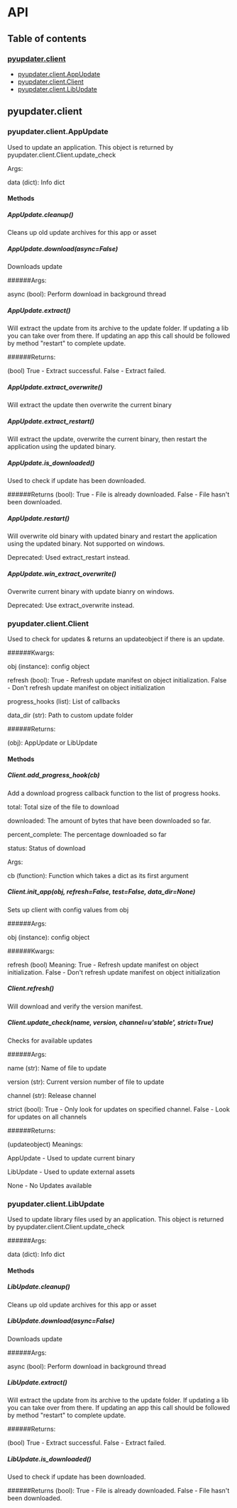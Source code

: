 # API



## Table of contents

### [pyupdater.client](#pyupdaterclient)

* [pyupdater.client.AppUpdate](#pyupdaterclientappupdate)
* [pyupdater.client.Client](#pyupdaterclientclient)
* [pyupdater.client.LibUpdate](#pyupdaterclientlibupdate)




## pyupdater.client



### pyupdater.client.AppUpdate

Used to update an application. This object is returned by
pyupdater.client.Client.update_check

Args:

data (dict): Info dict

#### Methods

##### AppUpdate.cleanup()

Cleans up old update archives for this app or asset

##### AppUpdate.download(async=False)

Downloads update

######Args:

async (bool): Perform download in background thread

##### AppUpdate.extract()

Will extract the update from its archive to the update folder.
If updating a lib you can take over from there. If updating
an app this call should be followed by method "restart" to
complete update.

######Returns:

(bool) True - Extract successful. False - Extract failed.

##### AppUpdate.extract_overwrite()

Will extract the update then overwrite the current binary

##### AppUpdate.extract_restart()

Will extract the update, overwrite the current binary,
then restart the application using the updated binary.

##### AppUpdate.is_downloaded()

Used to check if update has been downloaded.

######Returns (bool): True - File is already downloaded.
False - File hasn't been downloaded.

##### AppUpdate.restart()

Will overwrite old binary with updated binary and
restart the application using the updated binary.
Not supported on windows.

Deprecated: Used extract_restart instead.

##### AppUpdate.win_extract_overwrite()

Overwrite current binary with update bianry on windows.

Deprecated: Use extract_overwrite instead.

### pyupdater.client.Client

Used to check for updates & returns an updateobject if there
is an update.

######Kwargs:

obj (instance): config object

refresh (bool): True - Refresh update manifest on object initialization.
False - Don't refresh update manifest on object initialization

progress_hooks (list): List of callbacks

data_dir (str): Path to custom update folder

######Returns:

(obj): AppUpdate or LibUpdate

#### Methods

##### Client.add_progress_hook(cb)

Add a download progress callback function to the list of progress
hooks.

total:  Total size of the file to download

downloaded: The amount of bytes that have been downloaded so far.

percent_complete: The percentage downloaded so far

status: Status of download

Args:

cb (function): Function which takes a dict as its first argument

##### Client.init_app(obj, refresh=False, test=False, data_dir=None)

Sets up client with config values from obj

######Args:

obj (instance): config object

######Kwargs:

refresh (bool) Meaning: True - Refresh update manifest on object
initialization. False - Don't refresh update manifest on object
initialization

##### Client.refresh()

Will download and verify the version manifest.

##### Client.update_check(name, version, channel=u'stable', strict=True)

Checks for available updates

######Args:

name (str): Name of file to update

version (str): Current version number of file to update

channel (str): Release channel

strict (bool):
    True - Only look for updates on specified channel.
    False - Look for updates on all channels

######Returns:

(updateobject) Meanings:

AppUpdate - Used to update current binary

LibUpdate - Used to update external assets

None - No Updates available

### pyupdater.client.LibUpdate

Used to update library files used by an application. This object is
returned by pyupdater.client.Client.update_check

######Args:

data (dict): Info dict

#### Methods

##### LibUpdate.cleanup()

Cleans up old update archives for this app or asset

##### LibUpdate.download(async=False)

Downloads update

######Args:

async (bool): Perform download in background thread

##### LibUpdate.extract()

Will extract the update from its archive to the update folder.
If updating a lib you can take over from there. If updating
an app this call should be followed by method "restart" to
complete update.

######Returns:

(bool) True - Extract successful. False - Extract failed.

##### LibUpdate.is_downloaded()

Used to check if update has been downloaded.

######Returns (bool): True - File is already downloaded.
False - File hasn't been downloaded.

